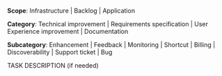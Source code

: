**Scope**: Infrastructure | Backlog | Application

**Category**: Technical improvement | Requirements specification | User Experience improvement | Documentation

**Subcategory**: Enhancement | Feedback | Monitoring | Shortcut | Billing | Discoverability | Support ticket | Bug

TASK DESCRIPTION (if needed)